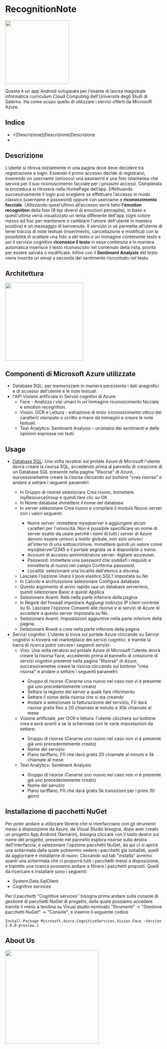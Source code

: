 # RecognitionNote

<img align="center" height="204" src="https://github.com/mario-santoro/FaceUnlockVocalNote/blob/master/immagini/icona cloud.png" >

Questa è un app Android sviluppata per l'esame di laurea magistrale informatica curriculum Cloud Computing dell'Università degli Studi di Salerno.
Ha come scopo quello di utilizzare i servizi offerti da Microsoft Azure. 

## Indice
<ul>
	<li><[Descrizione](Descrizione)Descrizione</a></li>
	<li></li>
</ul>

## Descrizione
L’utente si ritrova inizialmente in una pagina dove deve decidere tra registrazione e login. Essendo il primo accesso decide di registrarsi, inserendo un username (univoco) una password e una foto istantanea che servirà per il suo riconoscimento facciale per i prossimi accessi. Completata la procedura si ritroverà nella HomePage dell’app.
Effettuando successivamente il login può scegliere se effettuare l’accesso in modo classico (username e password) oppure con username e <b>riconoscimento facciale</b>. Utilizzando quest’ultimo all’accesso verrà fatto <b>l'emotion recognition</b> della foto (8 tipi diversi di emozioni percepite), in base a quest'ultima verrà visualizzato un tema differente dell'app (ogni colore messo ad hoc per mantenere o cambiare l'umore dell'utente in maniera positiva) e un messaggio di benvenuto. 
Il servizio in sé permette all’utente di tener traccia di note testuali (inserimento, cancellazione e modifica) con la possibilità di scattare una foto a del testo o un immagine contenente testo e poi il servizio cognitivo <b>riconosce il testo</b> in essa contenuta e in maniera automatica inserisce il testo riconosciuto nel contenuto della nota, pronta per essere salvata o modificata. Infine con il <b>Sentiment Analysis</b> del testo viene inserita un emoji a seconda del sentimento riscontrato nel testo.

## Architettura
<img align="center" height="250" src="https://github.com/mario-santoro/RecognitionNote/blob/master/immagini/architettura.jpg?raw=true" >

## Componenti di Microsoft Azure utilizzate 
 <ul>
	<li>Database SQL: per memorizzare in maniera persistente i dati anagrafici e di accesso dell’utente e le note testuali.</li>
	<li>l'API Visione artificiale in Servizi cognitivi di Azure: 
	<ul>
		<li>Face - Analizza i visi umani in un'immagine riconoscimento facciale e emotion recognition.</li>
		<li>Vision: OCR e Lettura - estrazione di testo (riconoscimento ottico dei caratteri) stampato o scritto a mano da immagini e creare le note testuali.</li> 
		<li>Text Analytics: Sentiment Analysis – un’analisi dei sentimenti e delle opinioni espresse nei testi.</li>
	</ul>
</ul>

## Usage
<ul>
	<li><a href="https://docs.microsoft.com/it-it/azure/azure-sql/database/single-database-create-quickstart?tabs=azure-portal">Database SQL</a>:  Una volta recatosi sul protale Azure di Microsoft l'utente dovrà creare la risorsa SQL, accedendo prima al pannello di creazione di un Database SQL presente nella pagina "Risorse" di Azure, successivametne creare la risorsa cliccando sul bottone "crea risorsa" e andare a settare i seguenti parametri: </li>
	<ul>
		<li>In Gruppo di risorse selezionare Crea nuovo, immettere myResourceGroup e quindi fare clic su OK</li>
		<li>In Nome database immettere il nome del database</li>
		<li>In server selezionare Crea nuovo e compilare il modulo Nuovo server con i valori seguenti:</li>
		<ul>
			<li>Nome server: immettere mysqlserver e aggiungere alcuni caratteri per l'univocità. Non è possibile specificare un nome di server esatto da usare perché i nomi di tutti i server di Azure devono essere univoci a livello globale, non solo univoci all'interno di una sottoscrizione. Immettere quindi un valore come mysqlserver12345 e il portale segnala se è disponibile o meno.</li>
			<li>Account di accesso amministratore server: digitare azureuser.</li>
			<li>Password: immettere una password che soddisfi i requisiti e immetterla di nuovo nel campo Conferma password.</li>
			<li>Località: selezionare una località dall'elenco a discesa.</li>
		</ul>
		<li>Lasciare l'opzione Usare il pool elastico SQL? impostata su No</li>
		<li>In Calcolo e archiviazione selezionare Configura database</li>
		<li>Questo argomento di avvio rapido usa un database serverless, quindi selezionare Basic e quindi Applica</li>
		<li>Selezionare Avanti: Rete nella parte inferiore della pagina.</li>
		<li>In Regole del firewall impostare Aggiungi indirizzo IP client corrente su Sì. Lasciare l'opzione Consenti alle risorse e ai servizi di Azure di accedere a questo server impostata su No.
</li>
		<li>Selezionare Avanti: Impostazioni aggiuntive nella parte inferiore della pagina.</li>
		<li>Selezionare Rivedi e crea nella parte inferiore della pagina</li>		
	</ul>
	<li>Servizi cognitivi: L'utente si trova sul portale Azure cliccando su Servizi cognitivi si troverà nel marketplace dei servizi cognitivi, e tramtie la barra di ricerca potrò cercare i seguenti servizi:
	<ul>
		<li>Viso: Una volta recatosi sul protale Azure di Microsoft l'utente dovrà creare la risorsa Face, accedendo prima al pannello di creazione di servizi cognitivi presente nella pagina "Risorse" di Azure, successivametne creare la risorsa cliccando sul bottone "crea risorsa" e andare a settare i seguenti parametri: </li>
		<ul>
			<li>Gruppo di risorse (Cerarne uno nuovo nel caso non vi è presente già uno precedentemente creato)</li>
			<li>Settare la regione del server a quale fare riferimento</li>
			<li>Settare il nome della risorsa che si sta creando</li>
			<li>Andare a selezionare la fatturazizone del servizio, F0 darà risorse gratis fino a 20 chiamate al minuto e 30k chiamate al mese</li>
		</ul>
		<li>Visione artificiale, per OCR e lettura: l'utente cliccherà sul bottone crea e avrà avanti a se la schermata con le varie impostazioni da settare:</li> 
		<ul>
			<li>Gruppo di risorse (Cerarne uno nuovo nel caso non vi è presente già uno precedentemente creato)</li>
			<li>Nome del servizio</li>
			<li>Piano tariffario, F0 che darà gratis 20 chiamate al minuto e 5k chiamate al mese</li>
		</ul>
		<li>Text Analytics: Sentiment Analysis: </li>
		<ul>
			<li>Gruppo di risorse (Cerarne uno nuovo nel caso non vi è presente già uno precedentemente creato)</li>
			<li>Nome del servizio</li>
			<li>Piano tariffario, F0 che darà gratis 5k transizioni per i primi 30 giorni</li>
		</ul>
	</ul>
</ul>

## Installazione di pacchetti NuGet
Per poter andare a utilizzare librerie che si interfacciano con gli strumenti messi a disposizione da Azure, da Visual Studio bisogna, dopo aver creato un progetto App Android (Xamarin), bisogna cliccare con il tasto destro sul nome del progetto, presente nel pannello esplora risorse sulla destra dell'interfaccia, e selezionare l'opzione pacchetti NuGet, da qui ci si aprirà una schermata dalla quale potremmo vedere i pacchetti già installati, quelli da aggiornare e installarne di nuovi. Cliccando sul tab "installa" avremo avanti una schermata che ci proporrà tutti i pacchetti messi a disposizione, e tramtite una ricerca possiamo andare a filtrare i pacchetti proposti. Quelli da ricercare e installare sono i seguenti: 
<ul>
	<li>System.Data.SqlClient</li>
	<li>Cognitive services</li>
</ul>
Per il pacchetti "Cognitive services" bisogna prima andare sulla console di gestione di pacchetti NuGet di progetto, dalla quale possiamo accedere tramite il menù a tendina su Visual studio nominato "Strumenti" -> "Gestione pacchetti NuGet" -> "Console", e inserire il seguente codice 

```console
Install-Package Microsoft.Azure.CognitiveServices.Vision.Face -Version 2.6.0-preview.1
```

## About Us
<img align="center" height="300" src="https://github.com/mario-santoro/FaceUnlockVocalNote/blob/master/immagini/aboutUs.png" >
